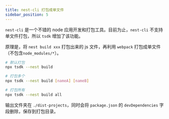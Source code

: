 ```yaml
---
title: nest-cli 打包成单文件
sidebar_position: 5
---
```


`nest-cli` 是一个不错的 node 应用开发和打包工具。目前为止，`nest-cli` 不支持单文件打包，所以 `tsdk` 增加了该功能。

原理是，将 `nest build xxx` 打包出来的 js 文件，再利用 `webpack` 打包成单文件（不包含`node_modules/*`）。

```bash
# 默认打包
npx tsdk --nest build

# 打包多个
npx tsdk --nest build [nameA] [nameB]

# 打包所有
npx tsdk --nest build all
```

输出文件夹在 `./dist-projects`，同时会将 `package.json` 的 `devDependencies` 字段删除，保存到打包目录。
